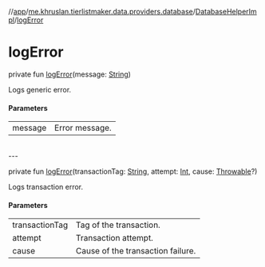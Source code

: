 //[app](../../../index.md)/[me.khruslan.tierlistmaker.data.providers.database](../index.md)/[DatabaseHelperImpl](index.md)/[logError](log-error.md)

# logError

private fun [logError](log-error.md)(message: [String](https://kotlinlang.org/api/latest/jvm/stdlib/kotlin/-string/index.html))

Logs generic error.

#### Parameters

| | |
|---|---|
| message | Error message. |
<br>
---
<br>

private fun [logError](log-error.md)(transactionTag: [String](https://kotlinlang.org/api/latest/jvm/stdlib/kotlin/-string/index.html), attempt: [Int](https://kotlinlang.org/api/latest/jvm/stdlib/kotlin/-int/index.html), cause: [Throwable](https://kotlinlang.org/api/latest/jvm/stdlib/kotlin/-throwable/index.html)?)

Logs transaction error.

#### Parameters

| | |
|---|---|
| transactionTag | Tag of the transaction. |
| attempt | Transaction attempt. |
| cause | Cause of the transaction failure. |
